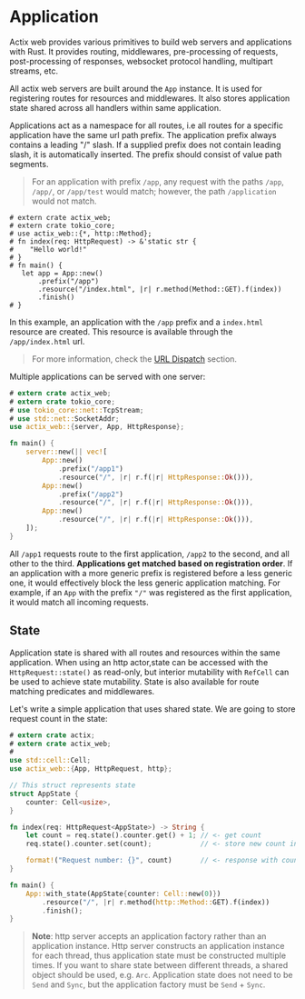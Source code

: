 # Application

Actix web provides various primitives to build web servers and applications with Rust.
It provides routing, middlewares, pre-processing of requests, post-processing of responses,
websocket protocol handling, multipart streams, etc.

All actix web servers are built around the `App` instance.
It is used for registering routes for resources and middlewares.
It also stores application state shared across all handlers within same application.

Applications act as a namespace for all routes, i.e all routes for a specific application
have the same url path prefix. The application prefix always contains a leading "/" slash.
If a supplied prefix does not contain leading slash, it is automatically inserted.
The prefix should consist of value path segments.

> For an application with prefix `/app`,
> any request with the paths `/app`, `/app/`, or `/app/test` would match;
> however, the path `/application` would not match.

```rust,ignore
# extern crate actix_web;
# extern crate tokio_core;
# use actix_web::{*, http::Method};
# fn index(req: HttpRequest) -> &'static str {
#    "Hello world!"
# }
# fn main() {
   let app = App::new()
       .prefix("/app")
       .resource("/index.html", |r| r.method(Method::GET).f(index))
       .finish()
# }
```

In this example, an application with the `/app` prefix and a `index.html` resource
are created. This resource is available through the `/app/index.html` url.

> For more information, check the
> [URL Dispatch](./sec-6-url-dispatch.html#using-a-application-prefix-to-compose-applications) section.

Multiple applications can be served with one server:

```rust
# extern crate actix_web;
# extern crate tokio_core;
# use tokio_core::net::TcpStream;
# use std::net::SocketAddr;
use actix_web::{server, App, HttpResponse};

fn main() {
    server::new(|| vec![
        App::new()
            .prefix("/app1")
            .resource("/", |r| r.f(|r| HttpResponse::Ok())),
        App::new()
            .prefix("/app2")
            .resource("/", |r| r.f(|r| HttpResponse::Ok())),
        App::new()
            .resource("/", |r| r.f(|r| HttpResponse::Ok())),
    ]);
}
```

All `/app1` requests route to the first application, `/app2` to the second, and all other to the third.
**Applications get matched based on registration order**. If an application with a more generic
prefix is registered before a less generic one, it would effectively block the less generic
application matching. For example, if an `App` with the prefix `"/"` was registered
as the first application, it would match all incoming requests.

## State

Application state is shared with all routes and resources within the same application.
When using an http actor,state can be accessed with the `HttpRequest::state()` as read-only,
but interior mutability with `RefCell` can be used to achieve state mutability.
State is also available for route matching predicates and middlewares.

Let's write a simple application that uses shared state. We are going to store request count
in the state:

```rust
# extern crate actix;
# extern crate actix_web;
#
use std::cell::Cell;
use actix_web::{App, HttpRequest, http};

// This struct represents state
struct AppState {
    counter: Cell<usize>,
}

fn index(req: HttpRequest<AppState>) -> String {
    let count = req.state().counter.get() + 1; // <- get count
    req.state().counter.set(count);            // <- store new count in state

    format!("Request number: {}", count)       // <- response with count
}

fn main() {
    App::with_state(AppState{counter: Cell::new(0)})
        .resource("/", |r| r.method(http::Method::GET).f(index))
        .finish();
}
```

> **Note**: http server accepts an application factory rather than an application
> instance. Http server constructs an application instance for each thread, thus application state
> must be constructed multiple times. If you want to share state between different threads, a
> shared object should be used, e.g. `Arc`. Application state does not need to be `Send` and `Sync`,
> but the application factory must be `Send` + `Sync`.
